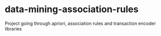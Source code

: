 # data-mining-association-rules
Project going through apriori, association rules and transaction encoder libraries
